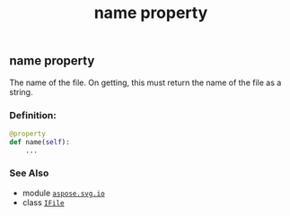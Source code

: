 ﻿---
title: name property
second_title: Aspose.SVG for Python via .NET API References
description: 
type: docs
weight: 50
url: /python-net/aspose.svg.io/ifile/name/
is_root: false
---

## name property


The name of the file.
On getting, this must return the name of the file as a string.
### Definition:
```python
@property
def name(self):
    ...
```

### See Also
* module [`aspose.svg.io`](../../)
* class [`IFile`](/svg/python-net/aspose.svg.io/ifile)
